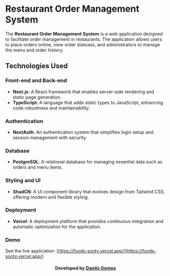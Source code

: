 # Restaurant Order Management System

The **Restaurant Order Management System** is a web application designed to facilitate order management in restaurants. The application allows users to place orders online, view order statuses, and administrators to manage the menu and order history.

## Technologies Used

### Front-end and Back-end
- **Next.js**: A React framework that enables server-side rendering and static page generation.
- **TypeScript**: A language that adds static types to JavaScript, enhancing code robustness and maintainability.

### Authentication
- **NextAuth**: An authentication system that simplifies login setup and session management with security.

### Database
- **PostgreSQL**: A relational database for managing essential data such as orders and menu items.

### Styling and UI
- **ShadCN**: A UI component library that evolves design from Tailwind CSS, offering modern and flexible styling.

### Deployment
- **Vercel**: A deployment platform that provides continuous integration and automatic optimization for the application.

### Demo

See the live application: [https://foods-sooty.vercel.app/](https://foods-sooty.vercel.app/)


<h4 name="license" align="center">
    Developed by <a href="https://www.linkedin.com/in/danilo-gomes-394459103/" target="_blank">Danilo Gomes</a>
</h4>
